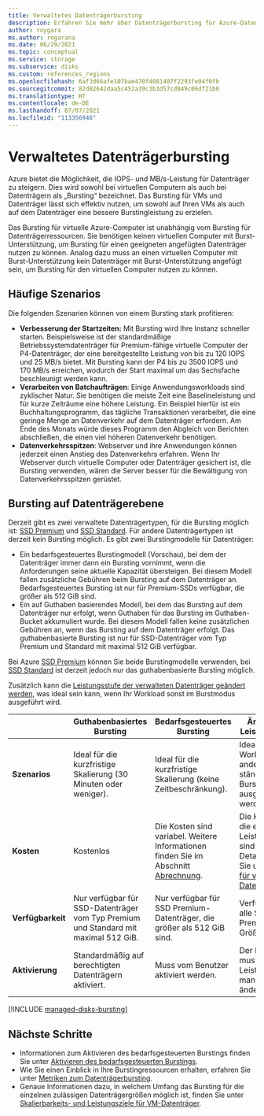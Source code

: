 ```yaml
---
title: Verwaltetes Datenträgerbursting
description: Erfahren Sie mehr über Datenträgerbursting für Azure-Datenträger und virtuelle Azure-Computer.
author: roygara
ms.author: rogarana
ms.date: 06/29/2021
ms.topic: conceptual
ms.service: storage
ms.subservice: disks
ms.custom: references_regions
ms.openlocfilehash: 6af3d66afe107bae470f4081407f2293fe04f0fb
ms.sourcegitcommit: 82d82642daa5c452a39c3b3d57cd849c06df21b0
ms.translationtype: HT
ms.contentlocale: de-DE
ms.lasthandoff: 07/07/2021
ms.locfileid: "113356946"
---
```

# <a name="managed-disk-bursting"></a>Verwaltetes Datenträgerbursting

Azure bietet die Möglichkeit, die IOPS- und MB/s-Leistung für Datenträger zu steigern. Dies wird sowohl bei virtuellen Computern als auch bei Datenträgern als „Bursting“ bezeichnet. Das Bursting für VMs und Datenträger lässt sich effektiv nutzen, um sowohl auf Ihren VMs als auch auf dem Datenträger eine bessere Burstingleistung zu erzielen.

Das Bursting für virtuelle Azure-Computer ist unabhängig vom Bursting für Datenträgerressourcen. Sie benötigen keinen virtuellen Computer mit Burst-Unterstützung, um Bursting für einen geeigneten angefügten Datenträger nutzen zu können. Analog dazu muss an einen virtuellen Computer mit Burst-Unterstützung kein Datenträger mit Burst-Unterstützung angefügt sein, um Bursting für den virtuellen Computer nutzen zu können.

## <a name="common-scenarios"></a>Häufige Szenarios
Die folgenden Szenarien können von einem Bursting stark profitieren:
- **Verbesserung der Startzeiten:** Mit Bursting wird Ihre Instanz schneller starten. Beispielsweise ist der standardmäßige Betriebssystemdatenträger für Premium-fähige virtuelle Computer der P4-Datenträger, der eine bereitgestellte Leistung von bis zu 120 IOPS und 25 MB/s bietet. Mit Bursting kann der P4 bis zu 3500 IOPS und 170 MB/s erreichen, wodurch der Start maximal um das Sechsfache beschleunigt werden kann.
- **Verarbeiten von Batchaufträgen**: Einige Anwendungsworkloads sind zyklischer Natur. Sie benötigen die meiste Zeit eine Baselineleistung und für kurze Zeiträume eine höhere Leistung. Ein Beispiel hierfür ist ein Buchhaltungsprogramm, das tägliche Transaktionen verarbeitet, die eine geringe Menge an Datenverkehr auf dem Datenträger erfordern. Am Ende des Monats würde dieses Programm den Abgleich von Berichten abschließen, die einen viel höheren Datenverkehr benötigen.
- **Datenverkehrsspitzen**: Webserver und ihre Anwendungen können jederzeit einen Anstieg des Datenverkehrs erfahren. Wenn Ihr Webserver durch virtuelle Computer oder Datenträger gesichert ist, die Bursting verwenden, wären die Server besser für die Bewältigung von Datenverkehrsspitzen gerüstet. 

## <a name="disk-level-bursting"></a>Bursting auf Datenträgerebene

Derzeit gibt es zwei verwaltete Datenträgertypen, für die Bursting möglich ist: [SSD Premium](disks-types.md#premium-ssd) und [SSD Standard](disks-types.md#standard-ssd). Für andere Datenträgertypen ist derzeit kein Bursting möglich. Es gibt zwei Burstingmodelle für Datenträger:

- Ein bedarfsgesteuertes Burstingmodell (Vorschau), bei dem der Datenträger immer dann ein Bursting vornimmt, wenn die Anforderungen seine aktuelle Kapazität übersteigen. Bei diesem Modell fallen zusätzliche Gebühren beim Bursting auf dem Datenträger an. Bedarfsgesteuertes Bursting ist nur für Premium-SSDs verfügbar, die größer als 512 GiB sind.
- Ein auf Guthaben basierendes Modell, bei dem das Bursting auf dem Datenträger nur erfolgt, wenn Guthaben für das Bursting im Guthaben-Bucket akkumuliert wurde. Bei diesem Modell fallen keine zusätzlichen Gebühren an, wenn das Bursting auf dem Datenträger erfolgt. Das guthabenbasierte Bursting ist nur für SSD-Datenträger vom Typ Premium und Standard mit maximal 512 GiB verfügbar.

Bei Azure [SSD Premium](disks-types.md#premium-ssd) können Sie beide Burstingmodelle verwenden, bei [SSD Standard](disks-types.md#standard-ssd) ist derzeit jedoch nur das guthabenbasierte Bursting möglich.

Zusätzlich kann die [Leistungsstufe der verwalteten Datenträger geändert werden](disks-change-performance.md), was ideal sein kann, wenn Ihr Workload sonst im Burstmodus ausgeführt wird.

|  |Guthabenbasiertes Bursting  |Bedarfsgesteuertes Bursting  |Ändern der Leistungsstufe  |
|---------|---------|---------|---------|
| **Szenarios**|Ideal für die kurzfristige Skalierung (30 Minuten oder weniger).|Ideal für die kurzfristige Skalierung (keine Zeitbeschränkung).|Ideal, wenn Ihre Workload andernfalls ständig im Burstmodus ausgeführt werden würde.|
|**Kosten**     |Kostenlos         |Die Kosten sind variabel. Weitere Informationen finden Sie im Abschnitt [Abrechnung](#billing).        |Die Kosten für die einzelnen Leistungsstufen sind festgelegt. Details finden Sie unter [Preise für verwaltete Datenträger](https://azure.microsoft.com/pricing/details/managed-disks/).         |
|**Verfügbarkeit**     |Nur verfügbar für SSD-Datenträger vom Typ Premium und Standard mit maximal 512 GiB.         |Nur verfügbar für SSD Premium-Datenträger, die größer als 512 GiB sind.         |Verfügbar für alle SSD Premium-Größen.         |
|**Aktivierung**     |Standardmäßig auf berechtigten Datenträgern aktiviert.         |Muss vom Benutzer aktiviert werden.         |Der Benutzer muss seine Leistungsstufe manuell ändern.         |

[!INCLUDE [managed-disks-bursting](../../includes/managed-disks-bursting-2.md)]

## <a name="next-steps"></a>Nächste Schritte

- Informationen zum Aktivieren des bedarfsgesteuerten Burstings finden Sie unter [Aktivieren des bedarfsgesteuerten Burstings](disks-enable-bursting.md).
- Wie Sie einen Einblick in Ihre Burstingressourcen erhalten, erfahren Sie unter [Metriken zum Datenträgerbursting](disks-metrics.md).
- Genaue Informationen dazu, in welchem Umfang das Bursting für die einzelnen zulässigen Datenträgergrößen möglich ist, finden Sie unter [Skalierbarkeits- und Leistungsziele für VM-Datenträger](disks-scalability-targets.md).